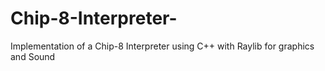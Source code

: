 # Chip-8-Interpreter-
Implementation of a Chip-8 Interpreter using C++ with Raylib for graphics and Sound
